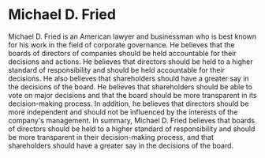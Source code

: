 # Michael D. Fried

Michael D. Fried is an American lawyer and businessman who is best known for his work in the field of corporate governance. He believes that the boards of directors of companies should be held accountable for their decisions and actions. He believes that directors should be held to a higher standard of responsibility and should be held accountable for their decisions. He also believes that shareholders should have a greater say in the decisions of the board. He believes that shareholders should be able to vote on major decisions and that the board should be more transparent in its decision-making process. In addition, he believes that directors should be more independent and should not be influenced by the interests of the company's management. In summary, Michael D. Fried believes that boards of directors should be held to a higher standard of responsibility and should be more transparent in their decision-making process, and that shareholders should have a greater say in the decisions of the board.
